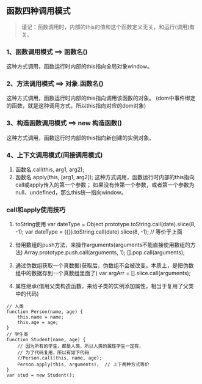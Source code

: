 ## 函数四种调用模式
> 谨记：函数调用时，内部的this的值和这个函数定义无关，和运行(调用)有关。

### 1、函数调用模式 ==> 函数名()
这种方式调用，函数运行时内部的this指向全局对象window。

### 2、方法调用模式 ==> 对象.函数名()
这种方式调用，函数运行时内部的this指向调用该函数的对象。
(dom中事件绑定的函数，就是这种调用方式，所以this指向对应的dom对象)

### 3、构造函数调用模式 ==> new 构造函数()
这种方式调用，函数运行时内部的this指向新创建的实例对象。

### 4、上下文调用模式(间接调用模式) 
1. 函数名.call(this, arg1, arg2);
2. 函数名.apply(this, [arg1, arg2]);
这种方式调用，函数运行时内部的this指向call或apply传入的第一个参数；
如果没有传第一个参数，或者第一个参数为null、undefined，那么this统一指向window。

### call和apply使用技巧

1. toString使用
var dateType = Object.prototype.toString.call(date).slice(8, -1);
var dateType = ({}).toString.call(date).slice(8, -1);  // 等价于上面

2. 借用数组的push方法，来操作arguments(arguments不能直接使用数组的方法)
Array.prototype.push.call(arguments, 1);
[].pop.call(arguments);

3. 通过伪数组获取一个真数据(获取后，伪数组不会被改变。本质上，是把伪数组中的数据存到一个真数组里面了)
var argArr = [].slice.call(arguments);

4. 属性继承(借用父类构造函数，来给子类的实例添加属性，相当于复用了父类中的代码)
```
// 人类
function Person(name, age) {
    this.name = name;
    this.age = age;
}
// 学生类
function Student(name, age) {
    // 因为所有的学生，都是人类，所以人类的属性学生一定有，
    // 为了代码复用，所以有如下代码
    //Person.call(this, name, age);  
    Person.apply(this, arguments);  // 上下两种方式等价
}
var stud = new Student();
```

